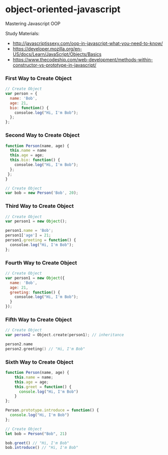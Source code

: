 # object-oriented-javascript
Mastering Javascript OOP

Study Materials: 
  - http://javascriptissexy.com/oop-in-javascript-what-you-need-to-know/
  - https://developer.mozilla.org/en-US/docs/Learn/JavaScript/Objects/Basics
  - https://www.thecodeship.com/web-development/methods-within-constructor-vs-prototype-in-javascript/

### First Way to Create Object 
```javascript 
// Create Object
var person = {
  name: 'Bob',
  age: 21,
  bio: function() {
    consoloe.log("Hi, I'm Bob");
  };
};
```

### Second Way to Create Object 
```javascript 
function Person(name, age) {
  this.name = name
  this.age = age;
  this.bio: function() {
    consoloe.log("Hi, I'm Bob");
  };
 };
}

// Create Object
var bob = new Person('Bob', 20);
```

### Third Way to Create Object
```javascript 
// Create Object
var person1 = new Object();

person1.name = 'Bob';
person1['age'] = 21;
person1.greeting = function() {
  consoloe.log("Hi, I'm Bob");
};
```

### Fourth Way to Create Object 
```javascript 
// Create Object
var person1 = new Object({
  name: 'Bob',
  age: 21,
  greeting: function() {
    consoloe.log("Hi, I'm Bob");
  }
});
```

### Fifth Way to Create Object 
```swift
// Create Object
var person2 = Object.create(person1); // inheritance

person2.name
person2.greeting() // "Hi, I'm Bob"
```


### Sixth Way to Create Object 
```javascript 
function Person(name, age) {
    this.name = name;
    this.age = age;
    this.greet = function() {
      console.log("Hi, I'm Bob")
    }
};

Person.prototype.introduce = function() {
  console.log("Hi, I'm Bob")
};

// Create Object
let bob = Person("Bob", 21)

bob.greet() // "Hi, I'm Bob"
bob.introduce() // "Hi, I'm Bob"
```



